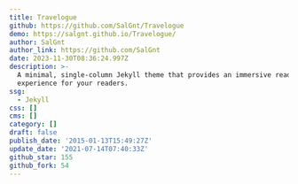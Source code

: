 ```yaml
---
title: Travelogue
github: https://github.com/SalGnt/Travelogue
demo: https://salgnt.github.io/Travelogue/
author: SalGnt
author_link: https://github.com/SalGnt
date: 2023-11-30T08:36:24.997Z
description: >-
  A minimal, single-column Jekyll theme that provides an immersive read
  experience for your readers.
ssg:
  - Jekyll
css: []
cms: []
category: []
draft: false
publish_date: '2015-01-13T15:49:27Z'
update_date: '2021-07-14T07:40:33Z'
github_star: 155
github_fork: 54
---
```

